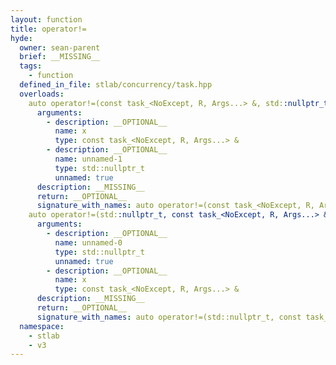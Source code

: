 ```yaml
---
layout: function
title: operator!=
hyde:
  owner: sean-parent
  brief: __MISSING__
  tags:
    - function
  defined_in_file: stlab/concurrency/task.hpp
  overloads:
    auto operator!=(const task_<NoExcept, R, Args...> &, std::nullptr_t) -> bool:
      arguments:
        - description: __OPTIONAL__
          name: x
          type: const task_<NoExcept, R, Args...> &
        - description: __OPTIONAL__
          name: unnamed-1
          type: std::nullptr_t
          unnamed: true
      description: __MISSING__
      return: __OPTIONAL__
      signature_with_names: auto operator!=(const task_<NoExcept, R, Args...> & x, std::nullptr_t) -> bool
    auto operator!=(std::nullptr_t, const task_<NoExcept, R, Args...> &) -> bool:
      arguments:
        - description: __OPTIONAL__
          name: unnamed-0
          type: std::nullptr_t
          unnamed: true
        - description: __OPTIONAL__
          name: x
          type: const task_<NoExcept, R, Args...> &
      description: __MISSING__
      return: __OPTIONAL__
      signature_with_names: auto operator!=(std::nullptr_t, const task_<NoExcept, R, Args...> & x) -> bool
  namespace:
    - stlab
    - v3
---
```

